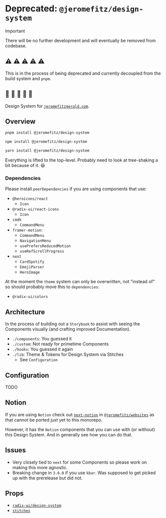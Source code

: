 # Deprecated: `@jeromefitz/design-system`

> [!IMPORTANT]
>
> There will be no further development and will eventually be removed from codebase.


## ⚠️ ⚠️ ⚠️ ⚠️ ⚠️

This is in the process of being deprecated and currently decoupled from the build system and `pnpm`.

## 📝 📝 📝 📝 📝

Design System for [`jeromefitzgerald.com`](https://jeromefitzgerald.com).

## Overview

```bash
pnpm install @jeromefitz/design-system

npm install @jeromefitz/design-system

yarn install @jeromefitz/design-system
```

Everything is lifted to the top-level. Probably need to look at tree-shaking a bit because of it. 😆

### Dependencies

Please install `peerDependencies` if you are using components that use:

- `@heroicons/react`
  - `Icon`
- `@radix-ui/react-icons`
  - `Icon`
- `cmdk`
  - `CommandMenu`
- `framer-motion`:
  - `CommandMenu`
  - `NavigationMenu`
  - `usePrefersReducedMotion`
  - `useRefScrollProgress`
- `next`
  - `CardSpotify`
  - `EmojiParser`
  - `HeroImage`

At the moment the `theme` system can only be overwritten, not "instead of" so should probably move this to `dependencies`:

- `@radix-ui/colors`

## Architecture

In the process of building out a `Storybook` to assist with seeing the Components visually (and crafting improved Documentation).

- `./components`: You guessed it
- `./custom`: Not ready for primetime Components
- `./hooks`: You guessed it again
- `./lib`: Theme & Tokens for Design System via Stitches
  - See `Configuration`

## Configuration

TODO

## Notion

If you are using `Notion` check out [`next-notion`](https://github.com/JeromeFitz/websites/tree/main/packages/next-notion) in [`@jeromefitz/websites`](https://github.com/JeromeFitz/websites) as that cannot be ported just yet to this monorepo.

However, it has the `Notion` components that you can use with (or without) this Design System. And in generally see how you can do that.

## Issues

- Very closely tied to `next` for some Components so please work on making this more agnostic.
- Breaking change in `3.6.0` if you use `kbar`. Was supposed to get picked up with the prerelease but did not.

## Props

- [`radix-ui/design-system`](https://github.com/radix-ui/design-system)
- [`stitches`](https://github.com/stitchesjs/stitches)
